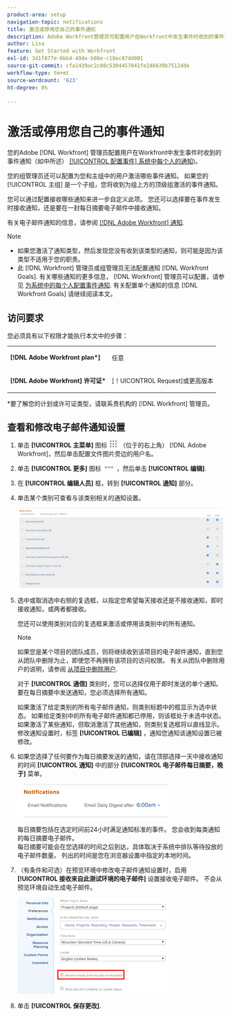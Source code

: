 ```yaml
---
product-area: setup
navigation-topic: notifications
title: 激活或停用您自己的事件通知
description: Adobe Workfront管理员可配置用户在Workfront中发生事件时收到的事件通知。
author: Lisa
feature: Get Started with Workfront
exl-id: 3d1f877e-6bb4-494e-b08e-c18ec87dd001
source-git-commit: cfa1439ac2c08c5304457041fe246639b7512dde
workflow-type: tm+mt
source-wordcount: '623'
ht-degree: 0%

---
```


# 激活或停用您自己的事件通知

您的Adobe [!DNL Workfront] 管理员配置用户在Workfront中发生事件时收到的事件通知（如中所述） [[!UICONTROL 配置事件] 系统中每个人的通知](../../administration-and-setup/manage-workfront/emails/configure-event-notifications-for-everyone-in-the-system.md))。

您的组管理员还可以配置为您和主组中的用户激活哪些事件通知。 如果您的 [!UICONTROL 主组] 是一个子组，您将收到为组上方的顶级组激活的事件通知。

您可以通过配置接收哪些通知来进一步自定义此项。 您还可以选择要在事件发生时接收通知，还是要在一封每日摘要电子邮件中接收通知。

有关电子邮件通知的信息，请参阅 [[!DNL Adobe Workfront] 通知](../../workfront-basics/using-notifications/wf-notifications.md).

>[!NOTE]
>
>* 如果您激活了通知类型，然后发现您没有收到该类型的通知，则可能是因为该类型不适用于您的职责。
>* 此 [!DNL Workfront] 管理员或组管理员无法配置通知 [!DNL Workfront Goals]. 有关哪些通知的更多信息， [!DNL Workfront] 管理员可以配置，请参见 [为系统中的每个人配置事件通知](../../administration-and-setup/manage-workfront/emails/configure-event-notifications-for-everyone-in-the-system.md). 有关配置单个通知的信息 [!DNL Workfront Goals] 请继续阅读本文。
>

## 访问要求

您必须具有以下权限才能执行本文中的步骤：

<table style="table-layout:auto"> 
 <col> 
 </col> 
 <col> 
 </col> 
 <tbody> 
  <tr> 
   <td role="rowheader"><strong>[!DNL Adobe Workfront plan*]</strong></td> 
   <td> <p>任意</p> </td> 
  </tr> 
  <tr> 
   <td role="rowheader"><strong>[!DNL Adobe Workfront] 许可证*</strong></td> 
   <td> <p>[！UICONTROL Request]或更高版本</p> </td> 
  </tr> 
 </tbody> 
</table>

&#42;要了解您的计划或许可证类型，请联系贵机构的 [!DNL Workfront] 管理员。

## 查看和修改电子邮件通知设置

1. 单击 **[!UICONTROL 主菜单]** 图标 ![](assets/main-menu-icon.png) （位于的右上角） [!DNL Adobe Workfront]，然后单击配置文件图片旁边的用户名。

1. 单击 **[!UICONTROL 更多]** 图标 ![](assets/more-icon.png) ，然后单击 **[!UICONTROL 编辑]**.

1. 在 **[!UICONTROL 编辑人员]** 框，转到 **[!UICONTROL 通知]** 部分。

1. 单击某个类别可查看与该类别相关的通知设置。

   ![](assets/my-profile-notifications.png)

1. 选中或取消选中右侧的复选框，以指定您希望每天接收还是不接收通知，即时接收通知，或两者都接收。

   您还可以使用类别对应的复选框来激活或停用该类别中的所有通知。

   >[!NOTE]
   >
   >如果您是某个项目的团队成员，则将继续收到该项目的电子邮件通知，直到您从团队中删除为止，即使您不再拥有该项目的访问权限。 有关从团队中删除用户的说明，请参阅 [从项目中删除用户](../../manage-work/projects/manage-projects/remove-users-from-projects.md).

   对于 **[!UICONTROL 通信]** 类别时，您可以选择仅用于即时发送的单个通知。 要在每日摘要中发送通知，您必须选择所有通知。

   如果激活了给定类别的所有电子邮件通知，则类别标题中的框显示为选中状态。 如果给定类别中的所有电子邮件通知都已停用，则该框处于未选中状态。 如果激活了某些通知，但取消激活了其他通知，则类别复选框将以直线显示。\
   修改通知设置时，标签 **[!UICONTROL 已编辑]** ，通知您通知该通知设置已被修改。

1. 如果您选择了任何要作为每日摘要发送的通知，请在顶部选择一天中接收通知的时间 **[!UICONTROL 通知]** 中的部分 **[!UICONTROL 电子邮件每日摘要，晚于]** 菜单。

   ![](assets/digest-time-stamp-my-settings-350x78.png)

   每日摘要包括在选定时间前24小时满足通知标准的事件。 您会收到每类通知的每日摘要电子邮件。\
   每日摘要可能会在您选择的时间之后到达，具体取决于系统中排队等待投放的电子邮件数量。 列出的时间是您在浏览器设置中指定的本地时间。

1. （有条件和可选）在预览环境中修改电子邮件通知设置时，启用 **[!UICONTROL 接收来自此测试环境的电子邮件]** 设置接收电子邮件。 不会从预览环境自动生成电子邮件。

   ![](assets/receive-emails-from-sandbox-setting-edit-350x223.png)

1. 单击 **[!UICONTROL 保存更改]**.
